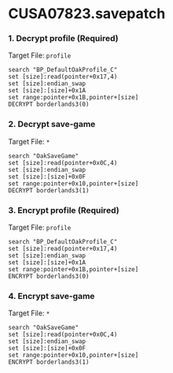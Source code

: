 # CUSA07823.savepatch

### 1. Decrypt profile (Required)

Target File: `profile`

```
search "BP_DefaultOakProfile_C"
set [size]:read(pointer+0x17,4)
set [size]:endian_swap
set [size]:[size]+0x1A
set range:pointer+0x1B,pointer+[size]
DECRYPT borderlands3(0)
```

### 2. Decrypt save-game

Target File: `*`

```
search "OakSaveGame"
set [size]:read(pointer+0x0C,4)
set [size]:endian_swap
set [size]:[size]+0x0F
set range:pointer+0x10,pointer+[size]
DECRYPT borderlands3(1)
```

### 3. Encrypt profile (Required)

Target File: `profile`

```
search "BP_DefaultOakProfile_C"
set [size]:read(pointer+0x17,4)
set [size]:endian_swap
set [size]:[size]+0x1A
set range:pointer+0x1B,pointer+[size]
ENCRYPT borderlands3(0)
```

### 4. Encrypt save-game

Target File: `*`

```
search "OakSaveGame"
set [size]:read(pointer+0x0C,4)
set [size]:endian_swap
set [size]:[size]+0x0F
set range:pointer+0x10,pointer+[size]
ENCRYPT borderlands3(1)
```

